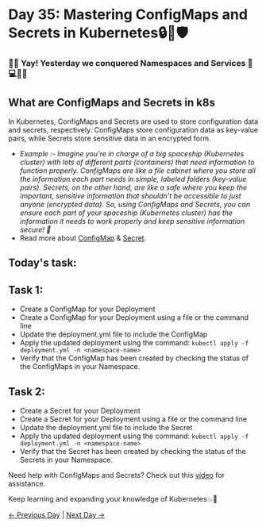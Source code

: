 # Day 35: Mastering ConfigMaps and Secrets in Kubernetes🔒🔑🛡️

### 👏🎉 Yay! Yesterday we conquered Namespaces and Services 💪💻🔗🚀

## What are ConfigMaps and Secrets in k8s

In Kubernetes, ConfigMaps and Secrets are used to store configuration data and secrets, respectively. ConfigMaps store configuration data as key-value pairs, while Secrets store sensitive data in an encrypted form.

- _Example :- Imagine you're in charge of a big spaceship (Kubernetes cluster) with lots of different parts (containers) that need information to function properly.
  ConfigMaps are like a file cabinet where you store all the information each part needs in simple, labeled folders (key-value pairs).
  Secrets, on the other hand, are like a safe where you keep the important, sensitive information that shouldn't be accessible to just anyone (encrypted data).
  So, using ConfigMaps and Secrets, you can ensure each part of your spaceship (Kubernetes cluster) has the information it needs to work properly and keep sensitive information secure! 🚀_
- Read more about [ConfigMap](https://kubernetes.io/docs/concepts/configuration/configmap/) & [Secret](https://kubernetes.io/docs/concepts/configuration/secret/).

## Today's task:

## Task 1:

- Create a ConfigMap for your Deployment
- Create a ConfigMap for your Deployment using a file or the command line
- Update the deployment.yml file to include the ConfigMap
- Apply the updated deployment using the command: `kubectl apply -f deployment.yml -n <namespace-name>`
- Verify that the ConfigMap has been created by checking the status of the ConfigMaps in your Namespace.

## Task 2:

- Create a Secret for your Deployment
- Create a Secret for your Deployment using a file or the command line
- Update the deployment.yml file to include the Secret
- Apply the updated deployment using the command: `kubectl apply -f deployment.yml -n <namespace-name>`
- Verify that the Secret has been created by checking the status of the Secrets in your Namespace.

Need help with ConfigMaps and Secrets? Check out this [video](https://youtu.be/FAnQTgr04mU) for assistance.

Keep learning and expanding your knowledge of Kubernetes💥🙌

[← Previous Day](../day34/README.md) | [Next Day →](../day36/README.md)

